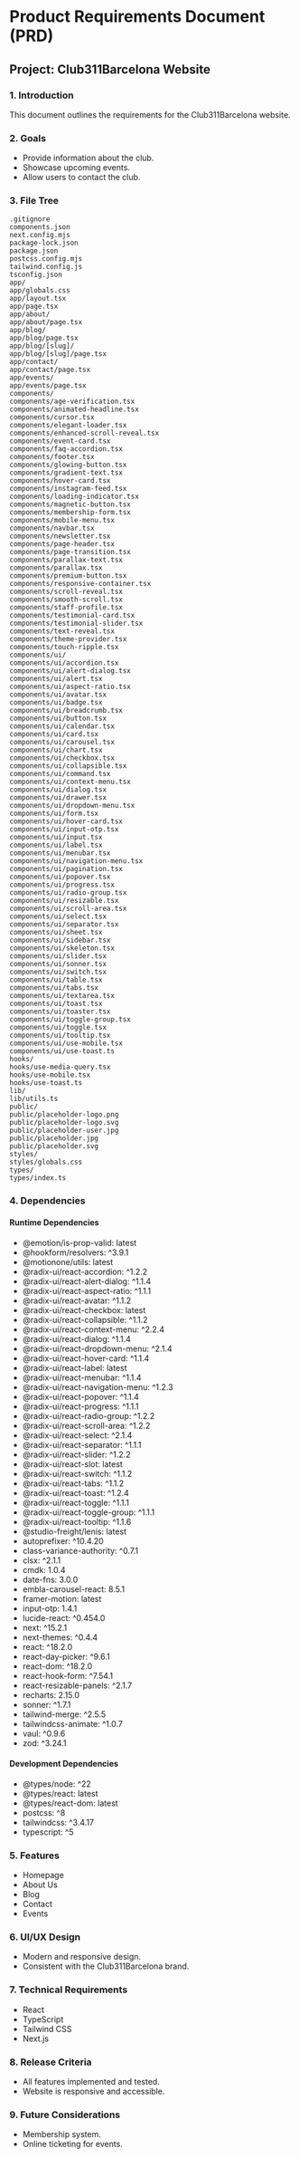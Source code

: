 # Product Requirements Document (PRD)

## Project: Club311Barcelona Website

### 1. Introduction

This document outlines the requirements for the Club311Barcelona website.

### 2. Goals

*   Provide information about the club.
*   Showcase upcoming events.
*   Allow users to contact the club.

### 3. File Tree

```
.gitignore
components.json
next.config.mjs
package-lock.json
package.json
postcss.config.mjs
tailwind.config.js
tsconfig.json
app/
app/globals.css
app/layout.tsx
app/page.tsx
app/about/
app/about/page.tsx
app/blog/
app/blog/page.tsx
app/blog/[slug]/
app/blog/[slug]/page.tsx
app/contact/
app/contact/page.tsx
app/events/
app/events/page.tsx
components/
components/age-verification.tsx
components/animated-headline.tsx
components/cursor.tsx
components/elegant-loader.tsx
components/enhanced-scroll-reveal.tsx
components/event-card.tsx
components/faq-accordion.tsx
components/footer.tsx
components/glowing-button.tsx
components/gradient-text.tsx
components/hover-card.tsx
components/instagram-feed.tsx
components/loading-indicator.tsx
components/magnetic-button.tsx
components/membership-form.tsx
components/mobile-menu.tsx
components/navbar.tsx
components/newsletter.tsx
components/page-header.tsx
components/page-transition.tsx
components/parallax-text.tsx
components/parallax.tsx
components/premium-button.tsx
components/responsive-container.tsx
components/scroll-reveal.tsx
components/smooth-scroll.tsx
components/staff-profile.tsx
components/testimonial-card.tsx
components/testimonial-slider.tsx
components/text-reveal.tsx
components/theme-provider.tsx
components/touch-ripple.tsx
components/ui/
components/ui/accordion.tsx
components/ui/alert-dialog.tsx
components/ui/alert.tsx
components/ui/aspect-ratio.tsx
components/ui/avatar.tsx
components/ui/badge.tsx
components/ui/breadcrumb.tsx
components/ui/button.tsx
components/ui/calendar.tsx
components/ui/card.tsx
components/ui/carousel.tsx
components/ui/chart.tsx
components/ui/checkbox.tsx
components/ui/collapsible.tsx
components/ui/command.tsx
components/ui/context-menu.tsx
components/ui/dialog.tsx
components/ui/drawer.tsx
components/ui/dropdown-menu.tsx
components/ui/form.tsx
components/ui/hover-card.tsx
components/ui/input-otp.tsx
components/ui/input.tsx
components/ui/label.tsx
components/ui/menubar.tsx
components/ui/navigation-menu.tsx
components/ui/pagination.tsx
components/ui/popover.tsx
components/ui/progress.tsx
components/ui/radio-group.tsx
components/ui/resizable.tsx
components/ui/scroll-area.tsx
components/ui/select.tsx
components/ui/separator.tsx
components/ui/sheet.tsx
components/ui/sidebar.tsx
components/ui/skeleton.tsx
components/ui/slider.tsx
components/ui/sonner.tsx
components/ui/switch.tsx
components/ui/table.tsx
components/ui/tabs.tsx
components/ui/textarea.tsx
components/ui/toast.tsx
components/ui/toaster.tsx
components/ui/toggle-group.tsx
components/ui/toggle.tsx
components/ui/tooltip.tsx
components/ui/use-mobile.tsx
components/ui/use-toast.ts
hooks/
hooks/use-media-query.tsx
hooks/use-mobile.tsx
hooks/use-toast.ts
lib/
lib/utils.ts
public/
public/placeholder-logo.png
public/placeholder-logo.svg
public/placeholder-user.jpg
public/placeholder.jpg
public/placeholder.svg
styles/
styles/globals.css
types/
types/index.ts
```

### 4. Dependencies

#### Runtime Dependencies

*   @emotion/is-prop-valid: latest
*   @hookform/resolvers: ^3.9.1
*   @motionone/utils: latest
*   @radix-ui/react-accordion: ^1.2.2
*   @radix-ui/react-alert-dialog: ^1.1.4
*   @radix-ui/react-aspect-ratio: ^1.1.1
*   @radix-ui/react-avatar: ^1.1.2
*   @radix-ui/react-checkbox: latest
*   @radix-ui/react-collapsible: ^1.1.2
*   @radix-ui/react-context-menu: ^2.2.4
*   @radix-ui/react-dialog: ^1.1.4
*   @radix-ui/react-dropdown-menu: ^2.1.4
*   @radix-ui/react-hover-card: ^1.1.4
*   @radix-ui/react-label: latest
*   @radix-ui/react-menubar: ^1.1.4
*   @radix-ui/react-navigation-menu: ^1.2.3
*   @radix-ui/react-popover: ^1.1.4
*   @radix-ui/react-progress: ^1.1.1
*   @radix-ui/react-radio-group: ^1.2.2
*   @radix-ui/react-scroll-area: ^1.2.2
*   @radix-ui/react-select: ^2.1.4
*   @radix-ui/react-separator: ^1.1.1
*   @radix-ui/react-slider: ^1.2.2
*   @radix-ui/react-slot: latest
*   @radix-ui/react-switch: ^1.1.2
*   @radix-ui/react-tabs: ^1.1.2
*   @radix-ui/react-toast: ^1.2.4
*   @radix-ui/react-toggle: ^1.1.1
*   @radix-ui/react-toggle-group: ^1.1.1
*   @radix-ui/react-tooltip: ^1.1.6
*   @studio-freight/lenis: latest
*   autoprefixer: ^10.4.20
*   class-variance-authority: ^0.7.1
*   clsx: ^2.1.1
*   cmdk: 1.0.4
*   date-fns: 3.0.0
*   embla-carousel-react: 8.5.1
*   framer-motion: latest
*   input-otp: 1.4.1
*   lucide-react: ^0.454.0
*   next: ^15.2.1
*   next-themes: ^0.4.4
*   react: ^18.2.0
*   react-day-picker: ^9.6.1
*   react-dom: ^18.2.0
*   react-hook-form: ^7.54.1
*   react-resizable-panels: ^2.1.7
*   recharts: 2.15.0
*   sonner: ^1.7.1
*   tailwind-merge: ^2.5.5
*   tailwindcss-animate: ^1.0.7
*   vaul: ^0.9.6
*   zod: ^3.24.1

#### Development Dependencies

*   @types/node: ^22
*   @types/react: latest
*   @types/react-dom: latest
*   postcss: ^8
*   tailwindcss: ^3.4.17
*   typescript: ^5

### 5. Features

*   Homepage
*   About Us
*   Blog
*   Contact
*   Events

### 6. UI/UX Design

*   Modern and responsive design.
*   Consistent with the Club311Barcelona brand.

### 7. Technical Requirements

*   React
*   TypeScript
*   Tailwind CSS
*   Next.js

### 8. Release Criteria

*   All features implemented and tested.
*   Website is responsive and accessible.

### 9. Future Considerations

*   Membership system.
*   Online ticketing for events.